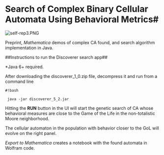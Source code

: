 # **Search of Complex Binary Cellular Automata Using Behavioral Metrics**#

![self-rep3.PNG](https://bitbucket.org/repo/dodynj/images/4082026190-self-rep3.PNG)

Preprint, *Mathematica* demos of complex CA found, and search algorithm implementation in Java.

##Instructions to run the Discoverer search app##

*Java 6+ required. 

After downloading the discoverer_1_0.zip file, decompress it and run from a command line


```
#!bash

 java -jar discoverer_5_2.jar
```

Hitting the **RUN** button in the UI will start the genetic search of CA whose behavioral measures are close to the Game of the Life in the non-totalistic Moore neighborhood.

The cellular automaton in the population with behavior closer to the GoL will evolve on the right panel. 

*Export to Mathematica* creates a notebook with the found automata in Wolfram code. 